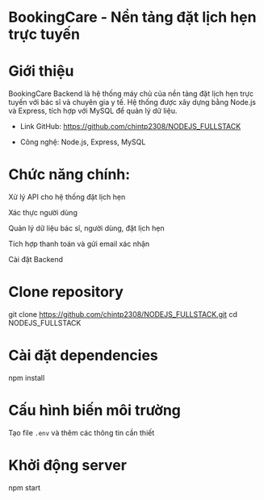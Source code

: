 # BookingCare - Nền tảng đặt lịch hẹn trực tuyến

# Giới thiệu

BookingCare Backend là hệ thống máy chủ của nền tảng đặt lịch hẹn trực tuyến với bác sĩ và chuyên gia y tế. Hệ thống được xây dựng bằng Node.js và Express, tích hợp với MySQL để quản lý dữ liệu.

- Link GitHub: https://github.com/chintp2308/NODEJS_FULLSTACK

- Công nghệ: Node.js, Express, MySQL

# Chức năng chính:

Xử lý API cho hệ thống đặt lịch hẹn

Xác thực người dùng 

Quản lý dữ liệu bác sĩ, người dùng, đặt lịch hẹn

Tích hợp thanh toán và gửi email xác nhận

Cài đặt Backend

# Clone repository
git clone https://github.com/chintp2308/NODEJS_FULLSTACK.git
cd NODEJS_FULLSTACK

# Cài đặt dependencies
npm install

# Cấu hình biến môi trường
Tạo file `.env` và thêm các thông tin cần thiết

# Khởi động server
npm start


